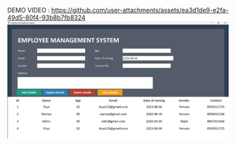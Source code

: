 DEMO VIDEO : https://github.com/user-attachments/assets/ea3d1de9-e2fa-49d5-80f4-93b8b7fb8324
![imageAlt](https://github.com/Diniya859/SQL-project-/blob/16b25d5444f9a81aa1e13542e63ab73ea241bfaa/Screenshot%202024-08-14%20173903.png)
